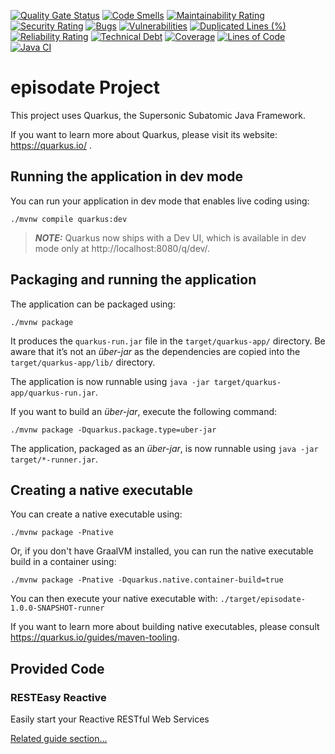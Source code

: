 [![Quality Gate Status](https://sonarcloud.io/api/project_badges/measure?project=benevolentalien_quarkus-api&metric=alert_status)](https://sonarcloud.io/summary/new_code?id=benevolentalien_quarkus-api)
[![Code Smells](https://sonarcloud.io/api/project_badges/measure?project=benevolentalien_quarkus-api&metric=code_smells)](https://sonarcloud.io/summary/new_code?id=benevolentalien_quarkus-api)
[![Maintainability Rating](https://sonarcloud.io/api/project_badges/measure?project=benevolentalien_quarkus-api&metric=sqale_rating)](https://sonarcloud.io/summary/new_code?id=benevolentalien_quarkus-api)
[![Security Rating](https://sonarcloud.io/api/project_badges/measure?project=benevolentalien_quarkus-api&metric=security_rating)](https://sonarcloud.io/summary/new_code?id=benevolentalien_quarkus-api)
[![Bugs](https://sonarcloud.io/api/project_badges/measure?project=benevolentalien_quarkus-api&metric=bugs)](https://sonarcloud.io/summary/new_code?id=benevolentalien_quarkus-api)
[![Vulnerabilities](https://sonarcloud.io/api/project_badges/measure?project=benevolentalien_quarkus-api&metric=vulnerabilities)](https://sonarcloud.io/summary/new_code?id=benevolentalien_quarkus-api)
[![Duplicated Lines (%)](https://sonarcloud.io/api/project_badges/measure?project=benevolentalien_quarkus-api&metric=duplicated_lines_density)](https://sonarcloud.io/summary/new_code?id=benevolentalien_quarkus-api)
[![Reliability Rating](https://sonarcloud.io/api/project_badges/measure?project=benevolentalien_quarkus-api&metric=reliability_rating)](https://sonarcloud.io/summary/new_code?id=benevolentalien_quarkus-api)
[![Technical Debt](https://sonarcloud.io/api/project_badges/measure?project=benevolentalien_quarkus-api&metric=sqale_index)](https://sonarcloud.io/summary/new_code?id=benevolentalien_quarkus-api)
[![Coverage](https://sonarcloud.io/api/project_badges/measure?project=benevolentalien_quarkus-api&metric=coverage)](https://sonarcloud.io/summary/new_code?id=benevolentalien_quarkus-api)
[![Lines of Code](https://sonarcloud.io/api/project_badges/measure?project=benevolentalien_quarkus-api&metric=ncloc)](https://sonarcloud.io/summary/new_code?id=benevolentalien_quarkus-api)
[![Java CI](https://github.com/benevolentalien/quarkus-api/actions/workflows/test.yml/badge.svg)](https://github.com/benevolentalien/quarkus-api/actions/workflows/test.yml)

# episodate Project

This project uses Quarkus, the Supersonic Subatomic Java Framework.

If you want to learn more about Quarkus, please visit its website: https://quarkus.io/ .

## Running the application in dev mode

You can run your application in dev mode that enables live coding using:
```shell script
./mvnw compile quarkus:dev
```

> **_NOTE:_**  Quarkus now ships with a Dev UI, which is available in dev mode only at http://localhost:8080/q/dev/.

## Packaging and running the application

The application can be packaged using:
```shell script
./mvnw package
```
It produces the `quarkus-run.jar` file in the `target/quarkus-app/` directory.
Be aware that it’s not an _über-jar_ as the dependencies are copied into the `target/quarkus-app/lib/` directory.

The application is now runnable using `java -jar target/quarkus-app/quarkus-run.jar`.

If you want to build an _über-jar_, execute the following command:
```shell script
./mvnw package -Dquarkus.package.type=uber-jar
```

The application, packaged as an _über-jar_, is now runnable using `java -jar target/*-runner.jar`.

## Creating a native executable

You can create a native executable using: 
```shell script
./mvnw package -Pnative
```

Or, if you don't have GraalVM installed, you can run the native executable build in a container using: 
```shell script
./mvnw package -Pnative -Dquarkus.native.container-build=true
```

You can then execute your native executable with: `./target/episodate-1.0.0-SNAPSHOT-runner`

If you want to learn more about building native executables, please consult https://quarkus.io/guides/maven-tooling.

## Provided Code

### RESTEasy Reactive

Easily start your Reactive RESTful Web Services

[Related guide section...](https://quarkus.io/guides/getting-started-reactive#reactive-jax-rs-resources)
